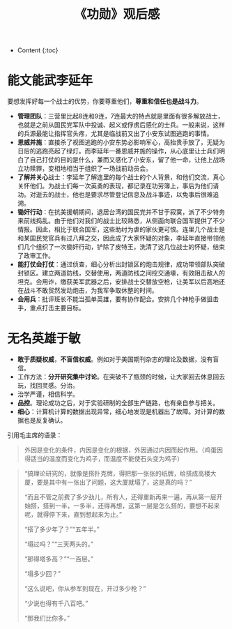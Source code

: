 ﻿---
layout:		post
category:	"reads"
title:		"《功勋》观后感"

tags:		[]
---
- Content
{:toc}


# 能文能武李延年

要想发挥好每一个战士的优势，你要尊重他们，**尊重和信任也是战斗力**。



- **管理团队**：三营里比起8连和9连，7连最大的特点就是里面有很多解放战士，也就是之前从国民党军队中投诚、起义或俘虏后感化的士兵。一般来说，这样的兵源最能让指挥官头疼，尤其是临战前又出了小安东试图逃跑的事情。
- **恩威并施**：直接杀了视图逃跑的小安东势必影响军心，高抬贵手放了，无疑为日后的逃跑亮起了绿灯。而李延年一番恩威并施的操作，从心底里让士兵们明白了自己打仗的目的是什么，兼而又感化了小安东，留了他一命，让他上战场立功赎罪，变相地相当于组织了一场战前动员会。
- **了解并关心**战士：李延年了解连里的每个战士的个人背景，和他们交流，真心关怀他们。为战士们每一次英勇的表现，都记录在功劳簿上，事后为他们请功。对逝去的战士，他也是要求尽管登记信息及战斗事迹，以免事后很难追溯。
- **锄奸行动**：在抗美援朝期间，退居台湾的国民党并不甘于寂寞，派了不少特务来前线捣乱。由于他们对我们的战士比较熟悉，从侧面向联合国军提供了不少情报。因此，相比于联合国军，这些助纣为虐的家伙更可恨。连里几个战士是和某国民党官兵有过八拜之交，因此成了大家怀疑的对象，李延年直接带领他们几个组织了一次锄奸行动，铲除了皮特王，洗清了这几位战士的怀疑，结束了政审工作。
- **能打仗会打仗**：通过侦查，细心分析出封锁区的炮击规律，成功带领部队突破封锁区。建立两道防线，交替使用，两道防线之间挖交通壕，有效阻击敌人的坦克。会用诈，缴获美军武器之后，安排战士交替放空枪，让美军以后高地还在战斗不敢贸然发动炮击，为我军争取休整的时间。
- **会用兵**：批评班长不能当孤单英雄，要有协作配合。安排几个神枪手做狙击手，重点打击主要目标。



# 无名英雄于敏

- **敢于质疑权威**，**不盲信权威**。例如对于美国期刊杂志的理论及数据，没有盲信。
- 工作方法：**分开研究集中讨论**。在突破不了瓶颈的时候，让大家回去休息回去玩，找回灵感。分治。
- 治学严谨，相信科学。
- **品控**。理论成功之后，对于实验研制的全部生产链路，也有亲自参与把关。
- **细心**：计算机计算的数据出现异常，细心地发现是机器出了故障。对计算的数据也是反复确认。

引用毛主席的语录：

> 外因是变化的条件，内因是变化的根据，外因通过内因而起作用。（鸡蛋因得适当的温度而变化为鸡子，而温度不能使石头变为鸡子）



> “搞理论研究的，就像是搭扑克牌，得把那一张张的纸牌，给搭成高楼大厦，要是其中有一张出了问题，这大厦就塌了，这是真的吗？”
>
> 
>
> “而且不管之前费了多少劲儿，所有人，还得重新再来一遍，再从第一层开始搭，搭到一半，一多半，还得再想，这第一层是怎么搭的，要想不起来呢，就得停下来，直到想起来为止。”
>
> 
>
> “搭了多少年了？”“五年半。”
>
> 
>
> “塌过吗？”“三天两头的。”
>
> 
>
> “那得塔多高？”“一百层。”
>
> 
>
> “塌多少回？”
>
> 
>
> “这么说吧，你从参军到现在，开过多少枪？”
>
> 
>
> “少说也得有千八百吧。”
>
> 
>
> “那我们比你多。”


